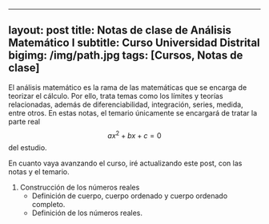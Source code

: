 <style TYPE="text/css">
code.has-jax {font: inherit; font-size: 100%; background: inherit; border: inherit;}
</style>
<script type="text/x-mathjax-config">
MathJax.Hub.Config({
    tex2jax: {
        inlineMath: [['$','$'], ['\\(','\\)']],
        skipTags: ['script', 'noscript', 'style', 'textarea', 'pre'] // removed 'code' entry
    }
});
MathJax.Hub.Queue(function() {
    var all = MathJax.Hub.getAllJax(), i;
    for(i = 0; i < all.length; i += 1) {
        all[i].SourceElement().parentNode.className += ' has-jax';
    }
});
</script>
<script type="text/javascript" src="https://cdnjs.cloudflare.com/ajax/libs/mathjax/2.7.4/MathJax.js?config=TeX-AMS_HTML-full"></script>
---
layout: post
title: Notas de clase de Análisis Matemático I
subtitle: Curso Universidad Distrital
bigimg: /img/path.jpg
tags: [Cursos, Notas de clase]
---

El análisis matemático es la rama de las matemáticas que se encarga de teorizar el cálculo. Por ello, trata temas como los límites y teorías relacionadas, además de diferenciabilidad, integración, series, medida, entre otros. En estas notas, el temario únicamente se encargará de tratar la parte real $$ax^2+bx+c=0$$ del estudio.

En cuanto vaya avanzando el curso, iré actualizando este post, con las notas y el temario.
	
1. Construcción de los números reales
   * Definición de cuerpo, cuerpo ordenado y cuerpo ordenado completo.
   * Definición de los números reales.


